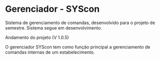 # Gerenciador - SYScon

Sistema de gerenciamento de comandas, desenvolvido para o projeto de semestre. Sistema segue em desenvolvimento.

Andamento do projeto (V 1.0.5)

O gerenciador SYScon tem como função principal a gerenciamento de comandas internas de um estabelecimento.

